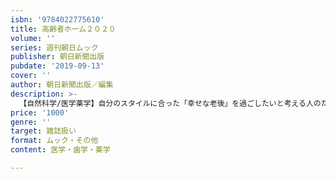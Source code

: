 ```yaml
---
isbn: '9784022775610'
title: 高齢者ホーム２０２０
volume: ''
series: 週刊朝日ムック
publisher: 朝日新聞出版
pubdate: '2019-09-13'
cover: ''
author: 朝日新聞出版／編集
description: >-
  【自然科学/医学薬学】自分のスタイルに合った「幸せな老後」を過ごしたいと考える人のためのムック。「介護難民と老後の誤算」「ひと目でわかる！ホーム入居までの手続きリスト」ほか、後悔しない高齢者ホームの選び方を提唱。「入居金」「入居時条件」「認知症の受け入れ有無」を調査した、全国高齢者ホームリストつき。
price: '1000'
genre: ''
target: 雑誌扱い
format: ムック・その他
content: 医学・歯学・薬学

---
```

